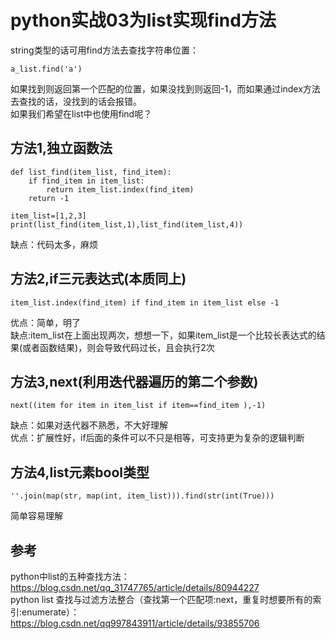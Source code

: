 # python实战03为list实现find方法
 string类型的话可用find方法去查找字符串位置：  
```
a_list.find('a')
```
如果找到则返回第一个匹配的位置，如果没找到则返回-1，而如果通过index方法去查找的话，没找到的话会报错。  
如果我们希望在list中也使用find呢？  
## 方法1,独立函数法
```
def list_find(item_list, find_item):
    if find_item in item_list:
        return item_list.index(find_item)
    return -1

item_list=[1,2,3]
print(list_find(item_list,1),list_find(item_list,4))
```
缺点：代码太多，麻烦  

## 方法2,if三元表达式(本质同上)
```
item_list.index(find_item) if find_item in item_list else -1
```
优点：简单，明了  
缺点:item_list在上面出现两次，想想一下，如果item_list是一个比较长表达式的结果(或者函数结果)，则会导致代码过长，且会执行2次　

## 方法3,next(利用迭代器遍历的第二个参数)
```
next((item for item in item_list if item==find_item ),-1)
```
缺点：如果对迭代器不熟悉，不大好理解  
优点：扩展性好，if后面的条件可以不只是相等，可支持更为复杂的逻辑判断  

## 方法4,list元素bool类型
```
''.join(map(str, map(int, item_list))).find(str(int(True)))
```
简单容易理解  

## 参考
python中list的五种查找方法：https://blog.csdn.net/qq_31747765/article/details/80944227  
python list 查找与过滤方法整合（查找第一个匹配项:next，重复时想要所有的索引:enumerate）：https://blog.csdn.net/qq997843911/article/details/93855706  
